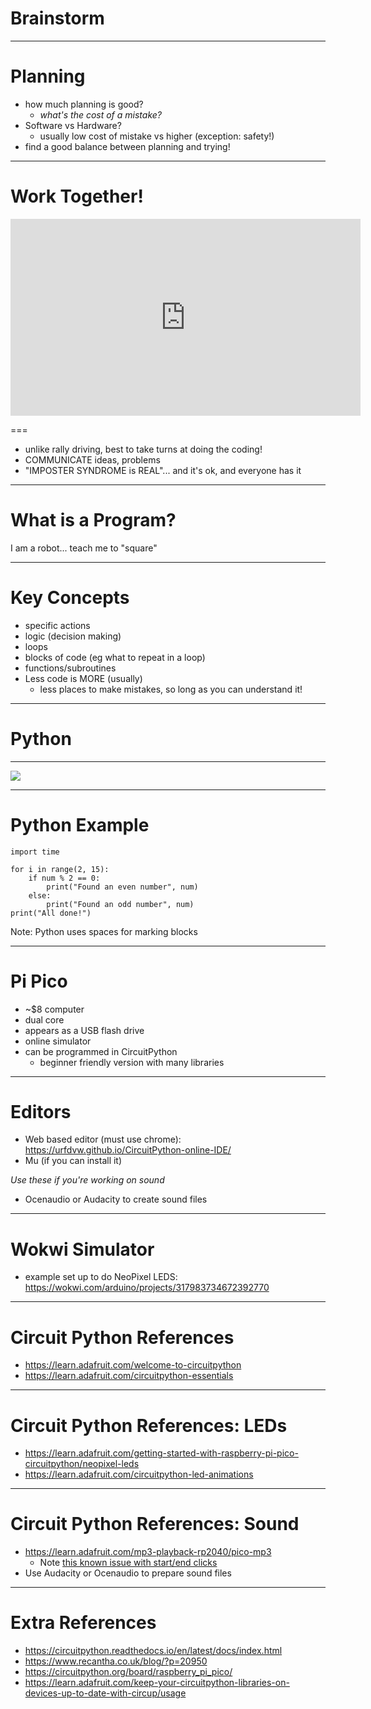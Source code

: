 # Brainstorm

---

# Planning

- how much planning is good?
    - *what's the cost of a mistake?*
- Software vs Hardware?
    - usually low cost of mistake vs higher (exception: safety!)
- find a good balance between planning and trying!

---

# Work Together!

<iframe width="560" height="315" src="https://www.youtube.com/embed/1COvnSjLLw4?start=44" title="YouTube video player" frameborder="0" allow="accelerometer; autoplay; clipboard-write; encrypted-media; gyroscope; picture-in-picture" allowfullscreen></iframe>

===

- unlike rally driving, best to take turns at doing the coding!
- COMMUNICATE ideas, problems
- "IMPOSTER SYNDROME is REAL"... and it's ok, and everyone has it

---

# What is a Program?

I am a robot... teach me to "square"

---

# Key Concepts

- specific actions
- logic (decision making)
- loops
- blocks of code (eg what to repeat in a loop)
- functions/subroutines
- Less code is MORE (usually)
    - less places to make mistakes, so long as you can understand it!

---

# Python

---

<img src="https://imgs.xkcd.com/comics/python.png">

---

# Python Example

```
import time

for i in range(2, 15):
    if num % 2 == 0:
        print("Found an even number", num)
    else:
        print("Found an odd number", num)
print("All done!")
```

Note: Python uses spaces for marking blocks


---

# Pi Pico

- ~$8 computer
- dual core
- appears as a USB flash drive
- online simulator
- can be programmed in CircuitPython
    - beginner friendly version with many libraries

---

# Editors

- Web based editor (must use chrome): https://urfdvw.github.io/CircuitPython-online-IDE/
- Mu (if you can install it)


*Use these if you're working on sound*


- Ocenaudio or Audacity to create sound files

---

# Wokwi Simulator

- example set up to do NeoPixel LEDS: https://wokwi.com/arduino/projects/317983734672392770


---

# Circuit Python References

- https://learn.adafruit.com/welcome-to-circuitpython
- https://learn.adafruit.com/circuitpython-essentials


---

# Circuit Python References: LEDs

- https://learn.adafruit.com/getting-started-with-raspberry-pi-pico-circuitpython/neopixel-leds
- https://learn.adafruit.com/circuitpython-led-animations

---

# Circuit Python References: Sound

- https://learn.adafruit.com/mp3-playback-rp2040/pico-mp3
    - Note [this known issue with start/end clicks](https://github.com/adafruit/circuitpython/issues/5136)
- Use Audacity or Ocenaudio to prepare sound files

---

# Extra References

- https://circuitpython.readthedocs.io/en/latest/docs/index.html
- https://www.recantha.co.uk/blog/?p=20950
- https://circuitpython.org/board/raspberry_pi_pico/
- https://learn.adafruit.com/keep-your-circuitpython-libraries-on-devices-up-to-date-with-circup/usage